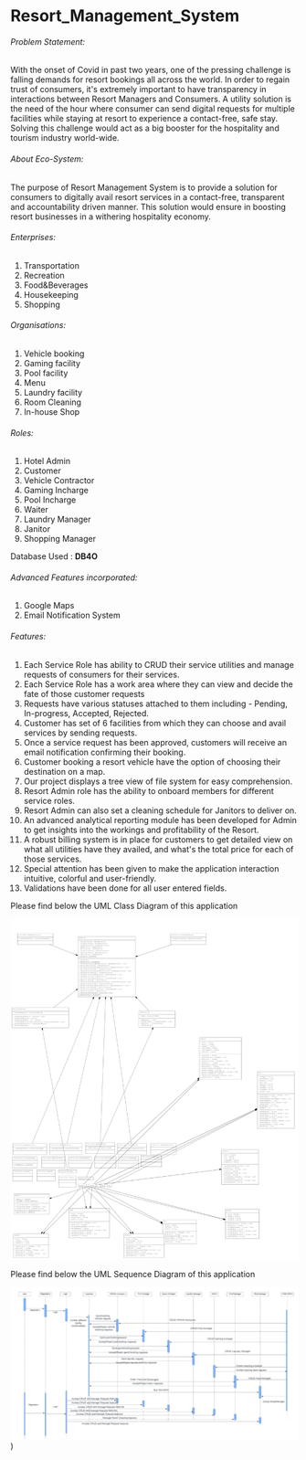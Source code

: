 # Resort_Management_System

###### Problem Statement:

With the onset of Covid in past two years, one of the pressing challenge is falling demands for resort bookings all across the world. In order to regain trust of consumers, it's extremely important to have transparency in interactions between Resort Managers and Consumers. A utility solution is the need of the hour where consumer can send digital requests for multiple facilities while staying at resort to experience a contact-free, safe stay. Solving this challenge would act as a big booster for the hospitality and tourism industry world-wide.

###### About Eco-System:

The purpose of Resort Management System is to provide a solution for consumers to digitally avail resort services in a contact-free, transparent and accountability driven manner. This solution would ensure in boosting resort businesses in a withering hospitality economy.

###### Enterprises:

1. Transportation
2. Recreation
3. Food&Beverages
4. Housekeeping
4. Shopping

###### Organisations:
1. Vehicle booking
2. Gaming facility
3. Pool facility
4. Menu
5. Laundry facility
6. Room Cleaning
7. In-house Shop

###### Roles:
1. Hotel Admin
2. Customer
3. Vehicle Contractor
4. Gaming Incharge
5. Pool Incharge
6. Waiter
7. Laundry Manager
8. Janitor
9. Shopping Manager

Database Used : **DB4O**

###### Advanced Features incorporated: 
1. Google Maps
2. Email Notification System

###### Features:
1. Each Service Role has ability to CRUD their service utilities and manage requests of consumers for their services.
2. Each Service Role has a work area where they can view and decide the fate of those customer requests
3. Requests have various statuses attached to them including - Pending, In-progress, Accepted, Rejected.
4. Customer has set of 6 facilities from which they can choose and avail services by sending requests.
5. Once a service request has been approved, customers will receive an email notification confirming their booking.
6. Customer booking a resort vehicle have the option of choosing their destination on a map.
7. Our project displays a tree view of file system for easy comprehension.
8. Resort Admin role has the ability to onboard members for different service roles.
9. Resort Admin can also set a cleaning schedule for Janitors to deliver on.
10. An advanced analytical reporting module has been developed for Admin to get insights into the workings and profitability of the Resort. 
11. A robust billing system is in place for customers to get detailed view on what all utilities have they availed, and what's the total price for each of those services.
12. Special attention has been given to make the application interaction intuitive, colorful and user-friendly.
13. Validations have been done for all user entered fields.

Please find below the UML Class Diagram of this application

![Class Diagram](https://github.com/GargavaSiddharthNEU/Resort_Management_System/blob/main/Design%20Images%20AED%20Project/Resort%20Management%20Class%20Diagram.png)

Please find below the UML Sequence Diagram of this application

![Sequence Diagram](https://github.com/GargavaSiddharthNEU/Resort_Management_System/blob/main/Design%20Images%20AED%20Project/Resort%20Management%20Sequence%20Diagram.png))

